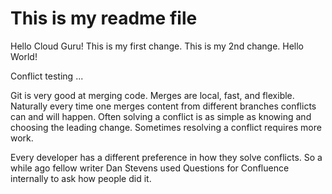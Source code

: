 # This is my readme file
Hello Cloud Guru!
This is my first change.
This is my 2nd change.
Hello World!

Conflict testing ...

Git is very good at merging code. Merges are local, fast, and flexible. Naturally every time one merges content from different branches conflicts can and will happen. Often solving a conflict is as simple as knowing and choosing the leading change. Sometimes resolving a conflict requires more work.

Every developer has a different preference in how they solve conflicts. So a while ago fellow writer Dan Stevens used Questions for Confluence internally to ask how people did it.
